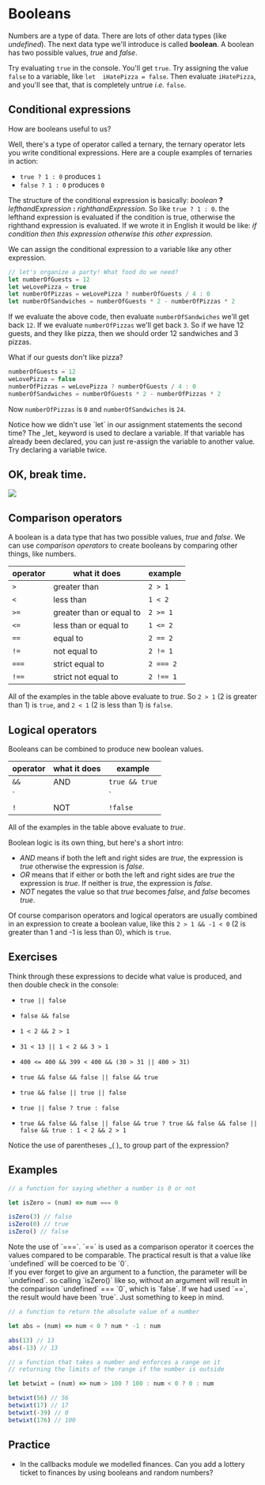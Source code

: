 # Booleans

Numbers are a type of data. There are lots of other data types (like _undefined_). The next data type we'll introduce is called **boolean**. A boolean has two possible values, _true_ and _false_.

Try evaluating `true` in the console. You'll get `true`. Try assigning the value `false` to a variable, like `let  iHatePizza = false`. Then evaluate `iHatePizza`, and you'll see that, that is completely untrue _i.e._ `false`.

## Conditional expressions

How are booleans useful to us?

Well, there's a type of operator called a ternary, the ternary operator lets you write conditional expressions. Here are a couple examples of ternaries in action:
- `true ? 1 : 0` produces `1`
- `false ? 1 : 0` produces `0`

The structure of the conditional expression is basically:  _boolean_ **?** _lefthandExpression_ **:** _righthandExpression_. So like `true ? 1 : 0`. the lefthand expression is evaluated if the condition is true, otherwise the righthand expression is evaluated. If we wrote it in English it would be like: _if condition then this expression otherwise this other expression_.

We can assign the conditional expression to a variable like any other expression.

```javascript
// let's organize a party! What food do we need?
let numberOfGuests = 12
let weLovePizza = true
let numberOfPizzas = weLovePizza ? numberOfGuests / 4 : 0
let numberOfSandwiches = numberOfGuests * 2 - numberOfPizzas * 2
```

If we evaluate the above code, then evaluate `numberOfSandwiches` we'll get back `12`. If we evaluate `numberOfPizzas` we'll get back `3`.
So if we have 12 guests, and they like pizza, then we should order 12 sandwiches and 3 pizzas.

What if our guests don't like pizza?

```javascript
numberOfGuests = 12
weLovePizza = false
numberOfPizzas = weLovePizza ? numberOfGuests / 4 : 0
numberOfSandwiches = numberOfGuests * 2 - numberOfPizzas * 2
```

Now `numberOfPizzas` is `0` and `numberOfSandwiches` is `24`.

<aside>
Notice how we didn't use `let` in our assignment statements the second time? The _let_ keyword is used to declare a variable. If that variable has already been declared, you can just re-assign the variable to another value. Try declaring a variable twice.
</aside>

## OK, break time.

![](http://www.robbomb.com/wp-content/uploads/2016/10/tasks.gif)

## Comparison operators

A boolean is a data type that has two possible values, _true_ and _false_. We can use _comparison operators_ to create booleans by comparing other things, like numbers.

| operator | what it does | example |
|---|---|---|
| `>` | greater than | `2 > 1` |
| `<` | less than | `1 < 2` |
| `>=` | greater than or equal to | `2 >= 1` |
| `<=` | less than or equal to | `1 <= 2` |
| `==` | equal to | `2 == 2` |
| `!=` | not equal to | `2 != 1` |
| `===` | strict equal to | `2 === 2` |
| `!==` | strict not equal to | `2 !== 1` |

All of the examples in the table above evaluate to _true_. So `2 > 1` (2 is greater than 1) is `true`, and `2 < 1` (2 is less than 1) is `false`.

## Logical operators

Booleans can be combined to produce new boolean values.

| operator | what it does | example |
|---|---|---|
| `&&` | AND | `true && true` |
| `||` | OR | `true || false` |
| `!` | NOT | `!false` |

All of the examples in the table above evaluate to _true_.

Boolean logic is its own thing, but here's a short intro:

- _AND_ means if both the left and right sides are _true_, the expression is _true_ otherwise the expression is _false_.
- _OR_ means that if either or both the left and right sides are _true_ the expression is _true_. If neither is _true_, the expression is _false_.
- _NOT_ negates the value so that _true_ becomes _false_, and _false_ becomes _true_.

Of course comparison operators and logical operators are usually combined in an expression to create a boolean value, like this `2 > 1 && -1 < 0` (2 is greater than 1 and -1 is less than 0), which is `true`.

## Exercises

Think through these expressions to decide what value is produced, and then double check in the console:

- `true || false`

- `false && false`

- `1 < 2 && 2 > 1`

- `31 < 13 || 1 < 2 && 3 > 1`

- `400 <= 400 && 399 < 400 && (30 > 31 || 400 > 31)`

- `true && false && false || false && true`

- `true && false || true || false`

- `true || false ? true : false`

- `true && false && false || false && true ? true && false && false || false && true : 1 < 2 && 2 > 1`

<aside>
Notice the use of parentheses _( )_ to group part of the expression?
</aside>

## Examples

```javascript
// a function for saying whether a number is 0 or not

let isZero = (num) => num === 0

isZero(3) // false
isZero(0) // true
isZero() // false
```

<aside>
Note the use of `===`. `==` is used as a comparison operator it coerces the values compared to be comparable. The practical result is that a value like `undefined` will be coerced to be `0`.
</aside>

<aside>
If you ever forget to give an argument to a function, the parameter will be `undefined`. so calling `isZero()` like so, without an argument will result in the comparison `undefined` === `0`, which is `false`. If we had used `==`, the result would have been `true`. Just something to keep in mind.
</aside>

```javascript
// a function to return the absolute value of a number

let abs = (num) => num < 0 ? num * -1 : num

abs(13) // 13
abs(-13) // 13
```

```javascript
// a function that takes a number and enforces a range on it
// returning the limits of the range if the number is outside

let betwixt = (num) => num > 100 ? 100 : num < 0 ? 0 : num

betwixt(56) // 56
betwixt(17) // 17
betwixt(-39) // 0
betwixt(176) // 100
```

## Practice

- In the callbacks module we modelled finances. Can you add a lottery ticket to finances by using booleans and random numbers?
